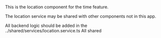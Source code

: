 This is the location component for the time feature. 

The location service may be shared with other components not in this app. 

All backend logic should be added in the ../shared/services/location.service.ts
All shared 